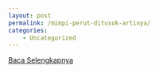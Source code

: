 ```yaml
---
layout: post
permalink: /mimpi-perut-ditusuk-artinya/
categories:
    - Uncategorized
---
```


[Baca Selengkapnya](/07)